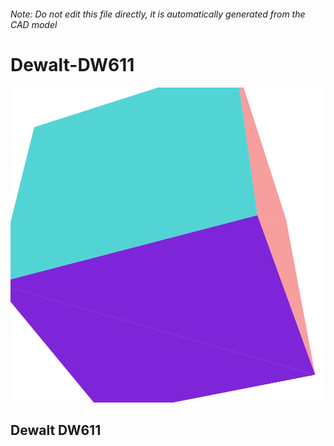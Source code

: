 ###### Note: Do not edit this file directly, it is automatically generated from the CAD model

# Dewalt-DW611

![](/project.svg)

## Dewalt DW611



